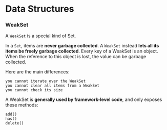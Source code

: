 # Data Structures

### WeakSet

A `WeakSet` is a special kind of Set.

In a `Set`, items are **never garbage collected**. A `WeakSet` instead **lets all its items be freely garbage collected**. Every key of a WeakSet is an object. When the reference to this object is lost, the value can be garbage collected.

Here are the main differences:

    you cannot iterate over the WeakSet
    you cannot clear all items from a WeakSet
    you cannot check its size

A WeakSet is **generally used by framework-level code**, and only exposes these methods:

    add()
    has()
    delete()
